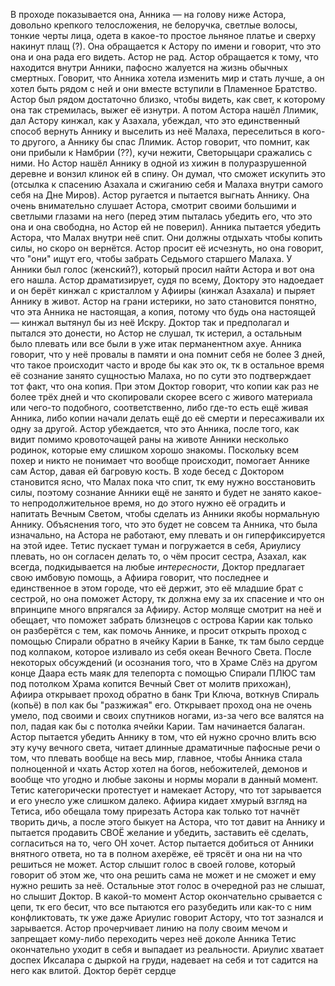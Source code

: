 В проходе показывается она, Анника — на голову ниже Астора, довольно крепкого телосложения, не белоручка, светлые волосы, тонкие черты лица, одета в какое-то простое льняное платье и сверху накинут плащ (?). Она обращается к Астору по имени и говорит, что это она и она рада его видеть. Астор не рад.
Астор обращается к тому, что находится внутри Анники, пафосно жалуется на жизнь обычных смертных. Говорит, что Анника хотела изменить мир и стать лучше, а он хотел быть рядом с ней и они вместе вступили в Пламенное Братство. Астор был рядом достаточно близко, чтобы видеть, как свет, к которому она так стремилась, выжег её изнутри. А потом Астора нашёл Ллимик, дал Астору кинжал, как у Азахала, убеждал, что это единственный способ вернуть Аннику и выселить из неё Малаха, переселиться в кого-то другого, а Аннику бы спас Ллимик. Астор говорит, что помнит, как они прибыли к Намбрии (??), кучи нежити, Светорыцари сражались с ними. Но Астор нашёл Аннику в одной из хижин в полуразрушенной деревне и вонзил клинок ей в спину. Он думал, что сможет искупить это (отсылка к спасению Азахала и сжиганию себя и Малаха внутри самого себя на Дне Миров). Астор ругается и пытается выгнать Аннику. 
Она очень внимательно слушает Астора, смотрит своими большими и светлыми глазами на него (перед этим пыталась убедить его, что это она и она свободна, но Астор ей не поверил). Анника пытается убедить Астора, что Малах внутри неё спит. Они должны отдыхать чтобы копить силы, но скоро он вернётся.
Астор просит её исчезнуть, но она говорит, что "они" ищут его, чтобы забрать Седьмого старшего Малаха. У Анники был голос (женский?), который просил найти Астора и вот она его нашла. 
Астор драматизирует, судя по всему, Доктору это надоедает и он берёт кинжал с кристаллом у Афииры (кинжал Азахала) и пыряет Аннику в живот. Астор на грани истерики, но зато становится понятно, что эта Анника не настоящая, а копия, потому что будь она настоящей — кинжал вытянул бы из неё  Искру. Доктор так и предполагал и пытался это донести, но Астор не слушал, тк истерил, а остальным было плевать или все были в уже итак перманентном ахуе.
Анника говорит, что у неё провалы в памяти и она помнит себя не более 3 дней, что такое происходит часто и вроде бы как это ок, тк в остальное время её сознание занято сущностью Малаха, но по сути это подтверждает тот факт, что она копия. При этом Доктор говорит, что копии как раз не более трёх дней и что скопировали скорее всего с живого материала или чего-то подобного, соответственно, либо где-то есть ещё живая Анника, либо копии начали делать ещё до её смерти и пересаживали их одну за другой. 
Астор убеждается, что это Анника, после того, как видит помимо кровоточащей раны на животе Анники несколько родинок, которые ему слишком хорошо знакомы. Поскольку всем похер и никто не понимает что вообще происходит, помогает Аннике сам Астор, давая ей багровую кость. 
В ходе бесед с Доктором становится ясно, что Малах пока что спит, тк ему нужно восстановить силы, поэтому сознание Анники ещё не занято и будет не занято какое-то непродолжительное время, но до этого нужно её оградить и напитать Вечным Светом, чтобы сделать из Анники якобы нормальную Аннику. Объяснения того, что это будет не совсем та Анника, что была изначально, на Астора не работают, ему плевать и он гиперфиксируется на этой идее. 
Тетис пускает туман и погружается в себя, Ариулису плевать, но он согласен делать то, о чём просит сестра, Азахал, как всегда, подкидывается на любые _интересности_, Доктор предлагает свою имбовую помощь, а Афиира говорит, что последнее и единственное в этом городе,  что её держит, это её младшие брат с сестрой, но она поможет Астору, тк должна ему за их спасение и что он впринципе много впрягался за Афииру. Астор моляще смотрит на неё и обещает, что поможет забрать близнецов с острова Карии как только он разберётся с тем, как помочь Аннике, и просит открыть проход с помощью Спирали обратно в ячейку Карии в Банке, тк там было сердце под колпаком, которое изливало из себя океан Вечного Света. 
После некоторых обсуждений (и осознания того, что в Храме Слёз на другом конце Даара есть маяк для телепорта с помощью Спирали ПЛЮС там под потолком Храма копится Вечный Свет от молитв прихожан), Афиира открывает проход обратно в банк Три Ключа, воткнув Спираль (копьё) в пол как бы "разжижая" его. Открывает проход она не очень умело, под своими и своих спутников ногами, из-за чего все валятся на пол, падая как бы с потолка ячейки Карии. 
Там начинается балаган. Астор пытается убедить Аннику в том, что ей нужно срочно влить всю эту кучу вечного света, читает длинные драматичные пафосные речи о том, что плевать вообще на весь мир, главное, чтобы Анника стала полноценной и чхать Астор хотел на богов, небожителей, демонов и вообще что угодно и любые законы и нормы морали в данный момент. Тетис категорически протестует и намекает Астору, что тот зарывается и его унесло уже слишком далеко. Афиира кидает хмурый взгляд на Тетиса, ибо обещала тому прирезать Астора как только тот начнёт творить дичь, а после этого быкует на Астора, что тот давит на Аннику и пытается продавить СВОЁ желание и убедить, заставить её сделать, согласиться на то, чего ОН хочет. Астор пытается добиться от Анники внятного ответа, но та в полном ахерёже, её трясёт и она ни на что решиться не может. Астор слышит голос в своей голове, который говорит об этом же, что она решить сама не может и не сможет и ему нужно решить за неё. Остальные этот голос в очередной раз не слышат, но слышит Доктор. В какой-то момент Астор окончательно срывается с цепи, тк его бесит, что все пытаются его разубедить или как-то с ним конфликтовать, тк уже даже Ариулис говорит Астору, что тот зазнался и зарывается. Астор прочерчивает линию на полу своим мечом и запрещает кому-либо переходить через неё доколе Анника 
Тетис окончательно уходит в себя и выпадает из реальности. Ариулис хватает доспех Иксалара с дыркой на груди, надевает на себя и тот садится на него как влитой. Доктор берёт сердце 








